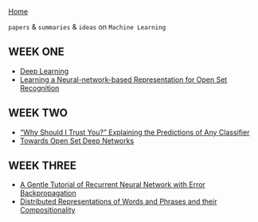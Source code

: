 
[Home](https://clojia.github.io/)

`papers` & `summaries` & `ideas` on `Machine Learning`

## WEEK ONE
- [Deep Learning](https://clojia.github.io/research/2018-08-IR-DL)
- [Learning a Neural-network-based Representation for Open Set Recognition](https://clojia.github.io/research/2018-08-IR-Open-Set-Recognition)

## WEEK TWO
- [“Why Should I Trust You?” Explaining the Predictions of Any Classifier](https://clojia.github.io/research/2018-08-IR-LIME)
- [Towards Open Set Deep Networks](https://clojia.github.io/research/2018-08-IR-Open-Max)

## WEEK THREE
- [A Gentle Tutorial of Recurrent Neural Network with Error Backpropagation](https://clojia.github.io/research/2018-08-IR-RNN-BP)
- [Distributed Representations of Words and Phrases
and their Compositionality](https://clojia.github.io/research/2018-08-Dist-Rep)
